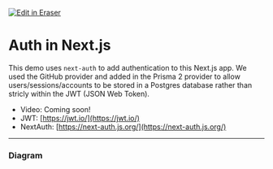 <p><a target="_blank" href="https://app.eraser.io/workspace/at69ez9FpeqTf40oMtId" id="edit-in-eraser-github-link"><img alt="Edit in Eraser" src="https://firebasestorage.googleapis.com/v0/b/second-petal-295822.appspot.com/o/images%2Fgithub%2FOpen%20in%20Eraser.svg?alt=media&amp;token=968381c8-a7e7-472a-8ed6-4a6626da5501"></a></p>

# Auth in Next.js
This demo uses `next-auth` to add authentication to this Next.js app. We used the GitHub provider and added in the Prisma 2 provider to allow users/sessions/accounts to be stored in a Postgres database rather than stricly within the JWT (JSON Web Token).

- Video: Coming soon!
- JWT: [﻿https://jwt.io/](https://jwt.io/) 
- NextAuth: [﻿https://next-auth.js.org/](https://next-auth.js.org/) 


---

### Diagram




<!--- Eraser file: https://app.eraser.io/workspace/at69ez9FpeqTf40oMtId --->